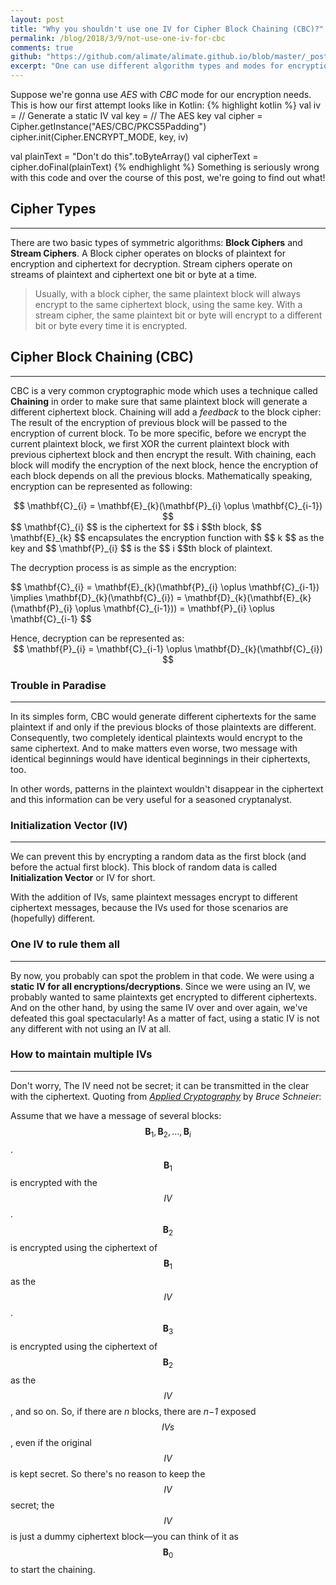 ```yaml
---
layout: post
title: "Why you shouldn't use one IV for Cipher Block Chaining (CBC)?"
permalink: /blog/2018/3/9/not-use-one-iv-for-cbc
comments: true
github: "https://github.com/alimate/alimate.github.io/blob/master/_posts/2018-3-9-do-not-use-cbc-with-same-iv.md"
excerpt: "One can use different algorithm types and modes for encryption. One of the famous cryptographic modes is Cipher Block Chaining or CBC..."
---
```

Suppose we're gonna use *AES* with *CBC* mode for our encryption needs. This is how our first attempt looks like in Kotlin:
{% highlight kotlin %}
val iv = // Generate a static IV
val key = // The AES key
val cipher = Cipher.getInstance("AES/CBC/PKCS5Padding")
cipher.init(Cipher.ENCRYPT_MODE, key, iv)

val plainText = "Don't do this".toByteArray()
val cipherText = cipher.doFinal(plainText)
{% endhighlight %}
Something is seriously wrong with this code and over the course of this post, we're going to find out what!

## Cipher Types
---
There are two basic types of symmetric algorithms: **Block Ciphers** and **Stream Ciphers**. A Block cipher operates on blocks of plaintext for encryption and ciphertext for decryption. Stream ciphers operate on streams of plaintext and ciphertext one bit or byte at a time. 

>Usually, with a block cipher, the same plaintext block will always encrypt to the same ciphertext block, using the same key. With a stream cipher, the same plaintext bit or byte will encrypt to a different bit or byte every time it is encrypted.

## Cipher Block Chaining (CBC)
---
CBC is a very common cryptographic mode which uses a technique called **Chaining** in order to make sure that same plaintext block will generate a
different ciphertext block. Chaining will add a *feedback* to the block cipher: The result of the encryption of previous block will be passed to the encryption of current block. To be more specific, before we encrypt the current plaintext block, we first XOR the current plaintext block with previous ciphertext block and then encrypt the result. With chaining, each block will modify the encryption of the next block, hence the encryption of each block depends on all the previous blocks. Mathematically speaking, encryption can be represented as following:
<center>$$ \mathbf{C}_{i} = \mathbf{E}_{k}(\mathbf{P}_{i} \oplus \mathbf{C}_{i-1}) $$</center>
$$ \mathbf{C}_{i} $$ is the ciphertext for $$ i $$th block, $$ \mathbf{E}_{k} $$ encapsulates the encryption function with $$ k $$ as the key and $$ \mathbf{P}_{i} $$ is the $$ i $$th block of plaintext.

The decryption process is as simple as the encryption:
<p>$$ \mathbf{C}_{i} = \mathbf{E}_{k}(\mathbf{P}_{i} \oplus \mathbf{C}_{i-1}) \implies  \mathbf{D}_{k}(\mathbf{C}_{i}) = \mathbf{D}_{k}(\mathbf{E}_{k}(\mathbf{P}_{i} \oplus \mathbf{C}_{i-1})) = \mathbf{P}_{i} \oplus \mathbf{C}_{i-1} $$ </p>
Hence, decryption can be represented as:
<center>$$ \mathbf{P}_{i} = \mathbf{C}_{i-1} \oplus \mathbf{D}_{k}(\mathbf{C}_{i}) $$</center>

### Trouble in Paradise
---
In its simples form, CBC would generate different ciphertexts for the same plaintext if and only if the previous blocks of those plaintexts are different. Consequently, two completely identical plaintexts would encrypt to the same ciphertext. And to make matters even worse, two message with identical beginnings would have identical beginnings in their ciphertexts, too.

In other words, patterns in the plaintext wouldn't disappear in the ciphertext and this information can be very useful for a seasoned cryptanalyst. 

### Initialization Vector (IV)
---
We can prevent this by encrypting a random data as the first block (and before the actual first block). This block of random data is called **Initialization Vector** or IV for short. 

With the addition of IVs, same plaintext messages encrypt to different ciphertext messages, because the IVs used for those scenarios are (hopefully) different.

### One IV to rule them all
---
By now, you probably can spot the problem in that code. We were using a **static IV for all encryptions/decryptions**. Since we were using an IV, we probably wanted to same plaintexts get encrypted to different ciphertexts. And on the other hand, by using the same IV over and over again, we've defeated this goal spectacularly! As a matter of fact, using a static IV is not any different with not using an IV at all.

### How to maintain multiple IVs
---
Don't worry, The IV need not be secret; it can be transmitted in the clear with the ciphertext. Quoting from *[Applied Cryptography](https://www.amazon.com/Applied-Cryptography-Protocols-Algorithms-Source/dp/0471117099)* by *Bruce Schneier*:

Assume that we have a message of several blocks: $$ \mathbf{B}_{1}, \mathbf{B}_{2}, . . ., \mathbf{B}_{i} $$. $$ \mathbf{B}_{1} $$ is encrypted with the $$ IV $$. $$ \mathbf{B}_{2} $$ is encrypted using the ciphertext of $$ \mathbf{B}_{1} $$ as the $$ IV $$. $$ \mathbf{B}_{3} $$ is encrypted using the ciphertext of $$ \mathbf{B}_{2} $$ as the $$ IV $$, and so on. So, if there are *n* blocks, there are *n−1* exposed $$ IVs $$, even if the original $$ IV $$ is kept secret. So there's no reason to keep the $$ IV $$ secret; the $$ IV $$ is just a dummy ciphertext block—you can think of it as $$ \mathbf{B}_{0} $$ to start the chaining.


